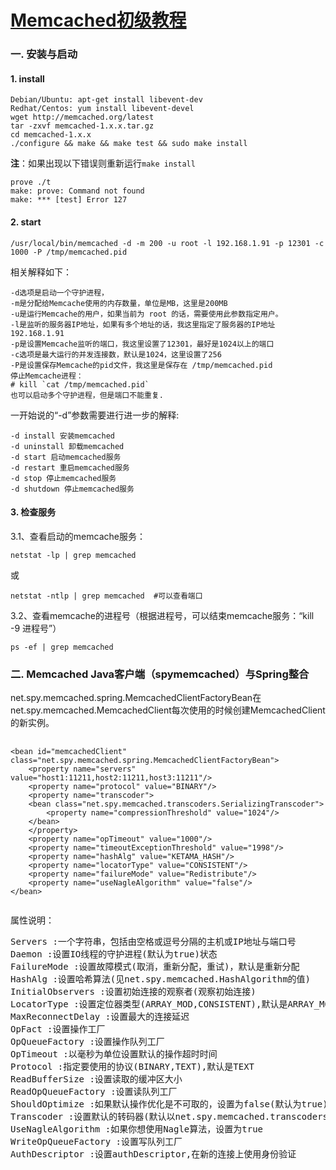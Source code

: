 [Memcached初级教程](http://memcached.org/)
===========
### 一. 安装与启动
#### 1. install
```shell
Debian/Ubuntu: apt-get install libevent-dev 
Redhat/Centos: yum install libevent-devel
wget http://memcached.org/latest
tar -zxvf memcached-1.x.x.tar.gz
cd memcached-1.x.x
./configure && make && make test && sudo make install
````
**注**：如果出现以下错误则重新运行`make install`
```shell
prove ./t
make: prove: Command not found
make: *** [test] Error 127
```
#### 2. start
```shell
/usr/local/bin/memcached -d -m 200 -u root -l 192.168.1.91 -p 12301 -c 1000 -P /tmp/memcached.pid
```
相关解释如下：
```shell
-d选项是启动一个守护进程，
-m是分配给Memcache使用的内存数量，单位是MB，这里是200MB
-u是运行Memcache的用户，如果当前为 root 的话，需要使用此参数指定用户。
-l是监听的服务器IP地址，如果有多个地址的话，我这里指定了服务器的IP地址192.168.1.91
-p是设置Memcache监听的端口，我这里设置了12301，最好是1024以上的端口
-c选项是最大运行的并发连接数，默认是1024，这里设置了256
-P是设置保存Memcache的pid文件，我这里是保存在 /tmp/memcached.pid
停止Memcache进程：
# kill `cat /tmp/memcached.pid`
也可以启动多个守护进程，但是端口不能重复.
```
一开始说的“-d”参数需要进行进一步的解释:
```shell
-d install 安装memcached
-d uninstall 卸载memcached
-d start 启动memcached服务
-d restart 重启memcached服务
-d stop 停止memcached服务
-d shutdown 停止memcached服务
```
#### 3. 检查服务
3.1、查看启动的memcache服务：
```shell
netstat -lp | grep memcached 
```
或
```shell
netstat -ntlp | grep memcached  #可以查看端口
```
3.2、查看memcache的进程号（根据进程号，可以结束memcache服务：“kill -9 进程号”）
```shell
ps -ef | grep memcached 
```

### 二. Memcached Java客户端（spymemcached）与Spring整合
net.spy.memcached.spring.MemcachedClientFactoryBean在net.spy.memcached.MemcachedClient每次使用的时候创建MemcachedClient的新实例。
<pre>
    <code>
&lt;bean id="memcachedClient" class="net.spy.memcached.spring.MemcachedClientFactoryBean"&gt;  
    &lt;property name="servers" value="host1:11211,host2:11211,host3:11211"/&gt;  
    &lt;property name="protocol" value="BINARY"/&gt;  
    &lt;property name="transcoder"&gt;  
    &lt;bean class="net.spy.memcached.transcoders.SerializingTranscoder"&gt;  
        &lt;property name="compressionThreshold" value="1024"/&gt;  
    &lt;/bean&gt;  
    &lt;/property&gt;  
    &lt;property name="opTimeout" value="1000"/&gt;  
    &lt;property name="timeoutExceptionThreshold" value="1998"/&gt;  
    &lt;property name="hashAlg" value="KETAMA_HASH"/&gt;  
    &lt;property name="locatorType" value="CONSISTENT"/&gt;   
    &lt;property name="failureMode" value="Redistribute"/&gt;  
    &lt;property name="useNagleAlgorithm" value="false"/&gt;  
&lt;/bean&gt;
    </code>
</pre>
属性说明：
<pre>
Servers :一个字符串，包括由空格或逗号分隔的主机或IP地址与端口号
Daemon :设置IO线程的守护进程(默认为true)状态
FailureMode :设置故障模式(取消，重新分配，重试)，默认是重新分配
HashAlg :设置哈希算法(见net.spy.memcached.HashAlgorithm的值)
InitialObservers :设置初始连接的观察者(观察初始连接)
LocatorType :设置定位器类型(ARRAY_MOD,CONSISTENT),默认是ARRAY_MOD
MaxReconnectDelay :设置最大的连接延迟
OpFact :设置操作工厂
OpQueueFactory :设置操作队列工厂
OpTimeout :以毫秒为单位设置默认的操作超时时间
Protocol :指定要使用的协议(BINARY,TEXT),默认是TEXT
ReadBufferSize :设置读取的缓冲区大小
ReadOpQueueFactory :设置读队列工厂
ShouldOptimize :如果默认操作优化是不可取的，设置为false(默认为true)
Transcoder :设置默认的转码器(默认以net.spy.memcached.transcoders.SerializingTranscoder)
UseNagleAlgorithm :如果你想使用Nagle算法，设置为true
WriteOpQueueFactory :设置写队列工厂
AuthDescriptor :设置authDescriptor,在新的连接上使用身份验证
</pre>
